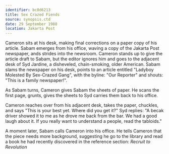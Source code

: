 ```yaml
---
identifier: bc0d6213
title: Sex Crazed Fiends
source: synopsis.ctd 
date: 29 September 1988
location: Jakarta Post
---
```

Cameron sits at his desk, making final corrections on a paper copy of his article. Sabam emerges from his office, waving a copy of the Jakarta Post
newspaper, ands strides into the newsroom. Cameron stands up to give the article draft to Sabam, but the editor ignores him and goes to the adjacent desk of  Syd Jardine, a disheveled,
chain-smoking, older American. Sabam slams the newspaper on his desk,
points to an article entitled "Ladyboy Molested By Sex-Crazed Gang",
with the byline: "Our Reporter" and shouts: "This is a family
newspaper!".

As Sabam turns, Cameron gives Sabam the sheets of paper. He scans the first page, grunts, gives the sheets to Syd  carries them back to his office. 

Cameron reaches over from his adjacent desk, takes the paper, chuckles,
and says "This is your best yet. Where did you get it?" Syd replies: "A
becak driver showed it to me as he drove me back from the bar. We had a good laugh about it. If you
really want to understand a people, read the tabloids."

A moment later, Sabam calls Cameron into his office. He tells Cameron that the piece needs more background, suggesting he go to the library and read a book he had recently discovered in the reference section: *Recruit to Revolution*


